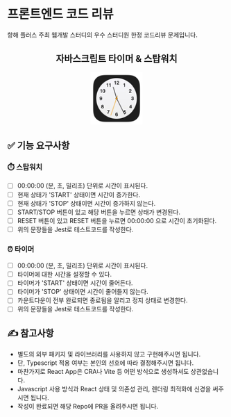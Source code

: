 # 프론트엔드 코드 리뷰

항해 플러스 주최 웹개발 스터디의 우수 스터디원 한정 코드리뷰 문제입니다.

<h2 align="middle">자바스크립트 타이머 & 스탑워치</h2>
<p align="middle" >
  <img width="120px;" src="images/ic_clock.webp"/>
</p>

## ✅ 기능 요구사항

### ⏱️ 스탑워치

- [ ] 00:00:00 (분, 초, 밀리초) 단위로 시간이 표시된다.
- [ ] 현재 상태가 'START' 상태이면 시간이 증가한다.
- [ ] 현재 상태가 'STOP' 상태이면 시간이 증가하지 않는다.
- [ ] START/STOP 버튼이 있고 해당 버튼을 누르면 상태가 변경된다.
- [ ] RESET 버튼이 있고 RESET 버튼을 누르면 00:00:00 으로 시간이 초기화된다.
- [ ] 위의 문장들을 Jest로 테스트코드를 작성한다.

### ⏰ 타이머

- [ ] 00:00:00 (분, 초, 밀리초) 단위로 시간이 표시된다.
- [ ] 타이머에 대한 시간을 설정할 수 있다.
- [ ] 타이머가 'START' 상태이면 시간이 줄어든다.
- [ ] 타이머가 'STOP' 상태이면 시간이 줄어들지 않는다.
- [ ] 카운트다운이 전부 완료되면 종료됨을 알리고 정지 상태로 변경한다.
- [ ] 위의 문장들을 Jest로 테스트코드를 작성한다.

## ✍️ 참고사항

- 별도의 외부 패키지 및 라이브러리를 사용하지 않고 구현해주시면 됩니다.
- 단, Typescript 적용 여부는 본인의 선호에 따라 결정해주시면 됩니다.
- 마찬가지로 React App은 CRA나 Vite 등 어떤 방식으로 생성하셔도 상관없습니다.
- Javascript 사용 방식과 React 상태 및 의존성 관리, 렌더링 최적화에 신경을 써주시면 됩니다.
- 작성이 완료되면 해당 Repo에 PR을 올려주시면 됩니다.
